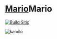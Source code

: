 # [Mario](https://user-images.githubusercontent.com/93850511/234428592-3d736177-2fb1-4f07-a78f-0d651b69f498.png)Mario

[![Build Sitio](https://user-images.githubusercontent.com/93850511/224512782-1714585c-4f36-41e0-979d-490d55119d32.png)](https://kamblack66.github.io/head-mario/)

![kamilo](https://user-images.githubusercontent.com/93850511/225447360-625a7de8-f22a-41e8-ae5c-f6768c5ec097.svg)
